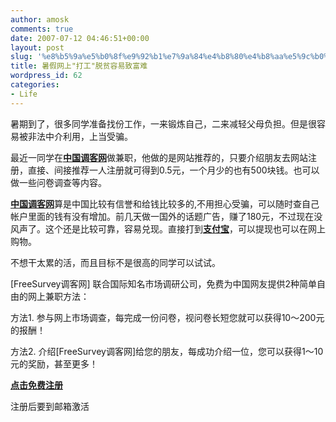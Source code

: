 ```yaml
---
author: amosk
comments: true
date: 2007-07-12 04:46:51+00:00
layout: post
slug: '%e8%b5%9a%e5%b0%8f%e9%92%b1%e7%9a%84%e4%b8%80%e4%b8%aa%e5%9c%b0%e6%96%b9%e4%b8%ad%e5%9b%bd%e8%b0%83%e5%ae%a2%e7%bd%91'
title: 暑假网上"打工"脱贫容易致富难
wordpress_id: 62
categories:
- Life
---
```


暑期到了，很多同学准备找份工作，一来锻炼自己，二来减轻父母负担。但是很容易被非法中介利用，上当受骗。




最近一同学在[**中国调客网**](http://www.freesurvey.net.cn?SOURCE-7257D647-053C-47F3-B65E-5C154A57ECB8)做兼职，他做的是网站推荐的，只要介绍朋友去网站注册，直接、间接推荐一人注册就可得到0.5元，一个月少的也有500块钱。也可以做一些问卷调查等内容。




[**中国调客网**](http://www.freesurvey.net.cn?SOURCE-7257D647-053C-47F3-B65E-5C154A57ECB8)算是中国比较有信誉和给钱比较多的,不用担心受骗，可以随时查自己帐户里面的钱有没有增加。前几天做一国外的话题广告，赚了180元，不过现在没风声了。这个还是比较可靠，容易兑现。直接打到[**支付宝**](https://www.alipay.com/)，可以提现也可以在网上购物。


不想干太累的活，而且目标不是很高的同学可以试试。

[FreeSurvey调客网] 联合国际知名市场调研公司，免费为中国网友提供2种简单自由的网上兼职方法：

方法1. 参与网上市场调查，每完成一份问卷，视问卷长短您就可以获得10～200元的报酬！

方法2. 介绍[FreeSurvey调客网]给您的朋友，每成功介绍一位，您可以获得1～10元的奖励，甚至更多！

[**点击****免费****注册**](http://www.freesurvey.net.cn?SOURCE-7257D647-053C-47F3-B65E-5C154A57ECB8)

注册后要到邮箱激活
